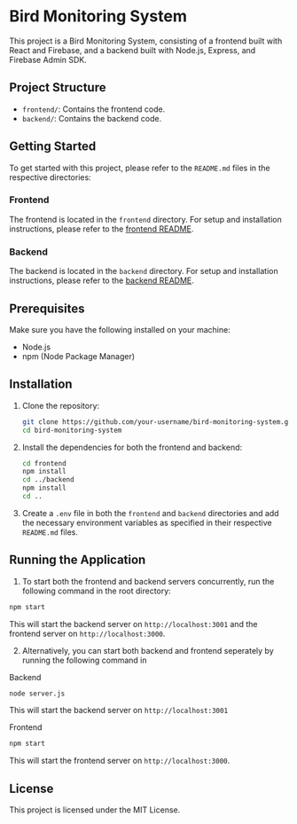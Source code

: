 # Bird Monitoring System

This project is a Bird Monitoring System, consisting of a frontend built with React and Firebase, and a backend built with Node.js, Express, and Firebase Admin SDK.

## Project Structure

- `frontend/`: Contains the frontend code.
- `backend/`: Contains the backend code.

## Getting Started

To get started with this project, please refer to the `README.md` files in the respective directories:

### Frontend

The frontend is located in the `frontend` directory. For setup and installation instructions, please refer to the [frontend README](./frontend/README.md).

### Backend

The backend is located in the `backend` directory. For setup and installation instructions, please refer to the [backend README](./backend/README.md).

## Prerequisites

Make sure you have the following installed on your machine:
- Node.js
- npm (Node Package Manager)

## Installation

1. Clone the repository:

   ```sh
   git clone https://github.com/your-username/bird-monitoring-system.git
   cd bird-monitoring-system
   ```

2. Install the dependencies for both the frontend and backend:

   ```sh
   cd frontend
   npm install
   cd ../backend
   npm install
   cd ..
   ```

3. Create a `.env` file in both the `frontend` and `backend` directories and add the necessary environment variables as specified in their respective `README.md` files.

## Running the Application

1. To start both the frontend and backend servers concurrently, run the following command in the root directory:

```sh
npm start
```

This will start the backend server on `http://localhost:3001` and the frontend server on `http://localhost:3000`.

2. Alternatively, you can start both backend and frontend seperately by running the following command in 

Backend 

```sh
node server.js
```

This will start the backend server on `http://localhost:3001`

Frontend

```sh
npm start
```

This will start the frontend server on `http://localhost:3000`.

## License

This project is licensed under the MIT License.